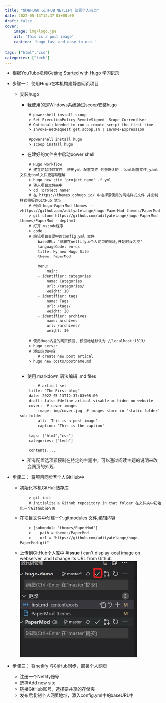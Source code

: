 ```yaml
---
title: "使用HUGO GITHUB NETLIFY 部署个人网页"
date: 2022-05-13T12:37:03+08:00
draft: false
cover:
    image: img/logo.jpg
    alt: 'This is a post image'
    caption: 'hugo fast and easy to use.'

tags: ["html","css"]
categories: ["tech"]
---
```


- 根据YouTube视频[Getting Started with Hugo](https://www.youtube.com/watch?v=hjD9jTi_DQ4&t=2197s) 学习记录
- 步骤一： 使用Hugo在本机构建静态网页项目
  - 安装hugo
    - 我使用的是Windows系统通过scoop安装hugo

    ```code
        # powershell install scoop
        > Set-ExecutionPolicy RemoteSigned -Scope CurrentUser
        # Optional: Needed to run a remote script the first time
        > Invoke-WebRequest get.scoop.sh | Invoke-Expression

        #powershell install hugo
        > scoop install hugo       
    ```

    - 在建好的文件夹中启动power shell

    ```code
        # Hugo workflow        
        # 建立网站项目文件  使用yml 配置文件 代替默认的 .toml配置文件,yaml文件比toml文件更容易理解
        > hugo new site 'project name' -f yml
        # 转入项目文件夹中 
        > cd 'project name'
        # 在 https://themes.gohugo.io/ 中选择要使用的网站样式文件 并复制样式模板的GitHub 地址
        # 例如 hugo-PaperMod themes -->https://github.com/adityatelange/hugo-PaperMod themes/PaperMod
        > git clone https://github.com/adityatelange/hugo-PaperMod themes/PaperMod --depth=1
        # 打开 vscode程序
        > code .
        # 编辑项目目录中的config.yml 文件
            baseURL: "部署在netlify上个人网页的地址,开始时设为空"
            languageCode: en-us
            title: My new Hugo Site
            theme: PaperMod
            
            menu:
                main:
            - identifier: categories
                name: Categories
                url: /categories/
                weight: 10
            - identifier: tags
                name: Tags
                url: /tags/
                weight: 20
            - identifier: archives
                name: Archives
                url: /archives/
                weight: 30
        
        # 使用Hugo内置的网页预览, 预览地址默认为 //localhost:1313/
        > hugo server
        # 添加网页内容
            # create new post artical
        > hugo new posts/postname.md
        
    ```

    - 使用 markdown 语法编辑 .md files

    ```code
        --- # artical set
        title: "The First blog"
        date: 2022-05-13T12:37:03+08:00
        draft: false #define artical visable or hiden on website
        cover:  # cover images
            image: img/cover.jpg  # images store in 'static folder' sub folder
            alt: 'This is a post image'
            caption: 'This is the caption'
        
        tags: ["html","css"]
        categories: ["tech"]
        ---
        contents....
    ```
  
    - 所有配置选项都预制在特定的主题中，可以通过阅读主题的说明来改变网页的外观.

- 步骤二： 将项目同步至个人GitHub中
  - 初始化本机GitHub储存库

    ```code
        > git init 
        # initialize a Github repository in that folder 在文件夹中初始化一个Github储存库
    ```

  - 在项目文件中创建一个.gitmodules 文件,编辑内容

    ```code
        > [submodule "themes/PaperMod"]
        >    path = themes/PaperMod
        >    url = "https://github.com/adityatelange/hugo-PaperMod.git"
    
    ```

  - 上传到GitHub个人库中  #**issue** i can't display local image on webserver, and I change its URL from Github.
    ![alt text](https://raw.githubusercontent.com/duking119/hugo-demo/master/static/img/gitpush.jpg)

- 步骤三： 将netlify 与GitHub同步，部署个人网页
  - 注册一个Netlify账号
  - 选择Add new site
  - 链接GitHub账号，选择要共享的存储夹
  - 发布后复制个人网页地址，添入config.yml中的baseURL中
